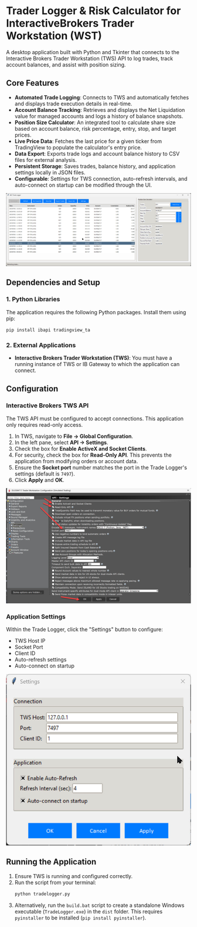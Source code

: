# Trader Logger & Risk Calculator for InteractiveBrokers Trader Workstation (WST)

A desktop application built with Python and Tkinter that connects to the Interactive Brokers Trader Workstation (TWS) API to log trades, track account balances, and assist with position sizing.

## Core Features

-   **Automated Trade Logging**: Connects to TWS and automatically fetches and displays trade execution details in real-time.
-   **Account Balance Tracking**: Retrieves and displays the Net Liquidation value for managed accounts and logs a history of balance snapshots.
-   **Position Size Calculator**: An integrated tool to calculate share size based on account balance, risk percentage, entry, stop, and target prices.
-   **Live Price Data**: Fetches the last price for a given ticker from TradingView to populate the calculator's entry price.
-   **Data Export**: Exports trade logs and account balance history to CSV files for external analysis.
-   **Persistent Storage**: Saves trades, balance history, and application settings locally in JSON files.
-   **Configurable**: Settings for TWS connection, auto-refresh intervals, and auto-connect on startup can be modified through the UI.

![Screenshot](./TL.jpg)

## Dependencies and Setup

### 1. Python Libraries

The application requires the following Python packages. Install them using pip:

```bash
pip install ibapi tradingview_ta
```

### 2. External Applications

-   **Interactive Brokers Trader Workstation (TWS)**: You must have a running instance of TWS or IB Gateway to which the application can connect. 

## Configuration

### Interactive Brokers TWS API

The TWS API must be configured to accept connections. This application only requires read-only access.

1.  In TWS, navigate to **File -> Global Configuration**.
2.  In the left pane, select **API -> Settings**.
3.  Check the box for **Enable ActiveX and Socket Clients**.
4.  For security, check the box for **Read-Only API**. This prevents the application from modifying orders or account data.
5.  Ensure the **Socket port** number matches the port in the Trade Logger's settings (default is `7497`).
6.  Click **Apply** and **OK**.

![Screenshot](./IBTWS.jpg)

### Application Settings

Within the Trade Logger, click the "Settings" button to configure:
-   TWS Host IP
-   Socket Port
-   Client ID
-   Auto-refresh settings
-   Auto-connect on startup

![Screenshot](./SETTINGS.jpg)

## Running the Application

1.  Ensure TWS is running and configured correctly.
2.  Run the script from your terminal:
    ```bash
    python tradelogger.py
    ```
3.  Alternatively, run the `build.bat` script to create a standalone Windows executable (`TradeLogger.exe`) in the `dist` folder. This requires `pyinstaller` to be installed (`pip install pyinstaller`).

